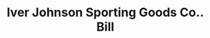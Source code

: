 ---
doi: 10.7916/D8CC2BQJ
date_other: '1910'
date_other_textual: 1910-1919
form: printed ephemera
genre:
- Invoices
name:
- Iver Johnson Sporting Goods Co.
object_in_context_url: https://biggert.cul.columbia.edu/items/view/ave_biggert_00397
subject_hierarchical_geographic:
- Boston, Massachusetts, United States
subject_name:
- Iver Johnson Sporting Goods Co.
title: Iver Johnson Sporting Goods Co.. Bill
sort_title: Iver Johnson Sporting Goods Co.. Bill
call_number: ave_biggert_00397
coordinates:
- 42.35805555555556,-71.06361111111111
pid: ave_biggert_00397
identifiers: ave_biggert_00397
thumbnail: https://derivativo-2.library.columbia.edu/iiif/2/ldpd:344113/full/!256,256/0/native.jpg
permalink: /biggert/ave_biggert_00397/
layout: iiif-image-page
---